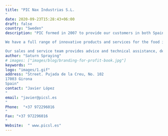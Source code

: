 ```yaml
---
title: "PIC Nax Industrias S.L.
"
date: 2020-09-23T15:28:43+06:00
draft: false
country: "Sweden"
description: "PIC formed in 2007 to provide our customers in both Spain and Portugal, the best technological solutions applied to the increasingly demanding production processes. We have focused our business on the important Meat, Fish and Cheese Production markets, but also have an interest in processed meal production.

We have a full range of innovative products and services for the food industry markets we serve. Our business is the sale and distribution of equipment manufactured by top companies worldwide, specializing in the different stages of each process, seeking the highest performance and productivity.

Our sales and service team provides advice and technical assistance, designed to guide our customers to purchase the product that best suits your needs and ensure timely and efficient customer service."
author: "Saturn Spraying"
# images: ["images/blog/branding-for-profit-book.jpg"]
keywords: ""
logo: "images/1.gif"
address: "Street. Pujada de la Creu, No. 102
17003 Girona
Spain"
contact: "Javier López
"
email: "javier@picsl.es
"
Phone:  "+37 972296016
"
Fax: "+37 972296016
​​​​​​​"
Website:  "	www.picsl.es"
---
```

